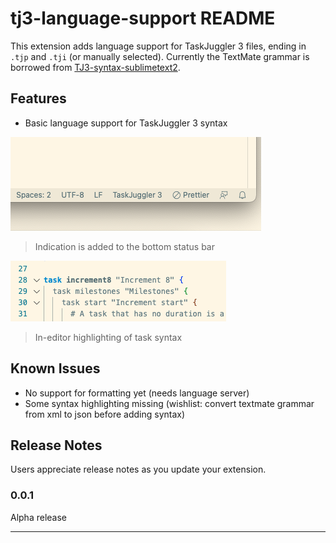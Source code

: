 # tj3-language-support README

This extension adds language support for TaskJuggler 3 files, ending in `.tjp` and `.tji` (or manually selected). Currently the TextMate grammar is borrowed from [TJ3-syntax-sublimetext2](https://github.com/SublimeText/TJ3-syntax-sublimetext2).

## Features

* Basic language support for TaskJuggler 3 syntax

![TaskJuggler 3 language identifier in bottom bar](taskjuggler-lang.png)
>Indication is added to the bottom status bar

![TaskJugger task syntax highlighting](taskjuggler-task-highlight.png)
> In-editor highlighting of task syntax

## Known Issues

* No support for formatting yet (needs language server)
* Some syntax highlighting missing (wishlist: convert textmate grammar from xml to json before adding syntax)

## Release Notes

Users appreciate release notes as you update your extension.

### 0.0.1

Alpha release

---
